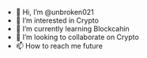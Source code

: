 - 👋 Hi, I’m @unbroken021
- 👀 I’m interested in Crypto
- 🌱 I’m currently learning Blockcahin
- 💞️ I’m looking to collaborate on Crypto
- 📫 How to reach me future

<!---
unbroken021/unbroken021 is a ✨ special ✨ repository because its `README.md` (this file) appears on your GitHub profile.
You can click the Preview link to take a look at your changes.
--->
